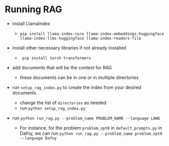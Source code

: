 # Running RAG

- install LlamaIndex

    - ```pip install llama-index-core llama-index-embeddings-huggingface llama-index-llms-huggingface llama-index-readers-file```

- install other necessary libraries if not already installed

    - ``` pip install torch transformers```

- add documents that will be the context for RAG

    - these documents can be in one or in multiple directories

- run ```setup_rag_index.py``` to create the index from your desired documents. 

    - change the list of ```directories``` as needed
    - run ```python setup_rag_index.py ```


- run ```python run_rag.py --problem_name PROBLEM_NAME --language LANG```

    - For instance, for the problem ```problem_opt0``` in ```default_prompts.py``` in Dafny, we can run  ```python run_rag.py --problem_name problem_opt0 --language Dafny```

